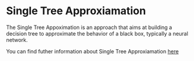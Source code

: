 # Single Tree Approxiamation

The Single Tree Appoximation is an approach that aims at building a decision tree to approximate the behavior of a black box, typically a neural network.

You can find futher information about Single Tree Approxiamation [here](../../T3.1/single_tree.md)
